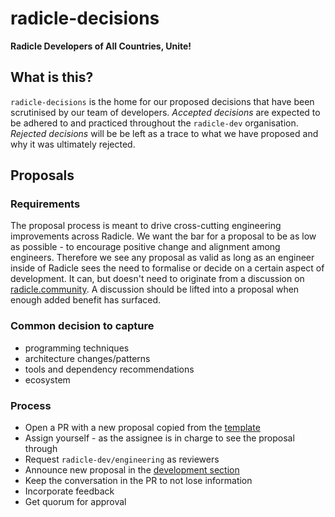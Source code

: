 # radicle-decisions

**Radicle Developers of All Countries, Unite!**

## What is this?

`radicle-decisions` is the home for our proposed decisions that have been
scrutinised by our team of developers.
_Accepted decisions_ are expected to be adhered to and practiced throughout the
`radicle-dev` organisation.
_Rejected decisions_ will be be left as a trace to what we have proposed and why
it was ultimately rejected.

## Proposals

### Requirements

The proposal process is meant to drive cross-cutting engineering improvements
across Radicle. We want the bar for a proposal to be as low as possible - to
encourage positive change and alignment among engineers. Therefore we see any
proposal as valid as long as an engineer inside of Radicle sees the need to
formalise or decide on a certain aspect of development. It can, but doesn't
need to originate from a discussion on
[radicle.community](https://radicle.community). A discussion should be lifted
into a proposal when enough added benefit has surfaced.

### Common decision to capture

* programming techniques
* architecture changes/patterns
* tools and dependency recommendations
* ecosystem

### Process
* Open a PR with a new proposal copied from the [template](https://github.com/radicle-dev/radicle-decisions/blob/master/proposals/0000-template.md)
* Assign yourself - as the assignee is in charge to see the proposal through
* Request `radicle-dev/engineering` as reviewers
* Announce new proposal in the [development
  section](https://radicle.community/c/development-discussion/9)
* Keep the conversation in the PR to not lose information
* Incorporate feedback
* Get quorum for approval
